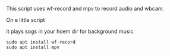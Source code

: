 This script uses wf-record and mpv to record audio and wbcam.

On e little script 

it plays sogs in your hoem dir for background music


```
sudo apt install wf-record
sudo apt install mpv
```
